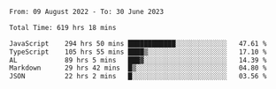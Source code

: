 
<!--START_SECTION:waka-->

```txt
From: 09 August 2022 - To: 30 June 2023

Total Time: 619 hrs 18 mins

JavaScript    294 hrs 50 mins ████████████░░░░░░░░░░░░░   47.61 %
TypeScript    105 hrs 55 mins ████▒░░░░░░░░░░░░░░░░░░░░   17.10 %
AL            89 hrs 5 mins   ███▓░░░░░░░░░░░░░░░░░░░░░   14.39 %
Markdown      29 hrs 42 mins  █▒░░░░░░░░░░░░░░░░░░░░░░░   04.80 %
JSON          22 hrs 2 mins   █░░░░░░░░░░░░░░░░░░░░░░░░   03.56 %
```

<!--END_SECTION:waka-->











